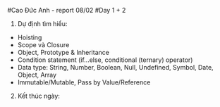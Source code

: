 #Cao Đức Anh - report 08/02
#Day 1 + 2
1. Dự định tìm hiểu:
 - Hoisting
 - Scope và Closure
 - Object, Prototype & Inheritance
 - Condition statement (if...else, conditional (ternary) operator)
 - Data type: String, Number, Boolean, Null, Undefined, Symbol, Date, Object, Array
 - Immutable/Mutable, Pass by Value/Reference

2. Kết thúc ngày:
